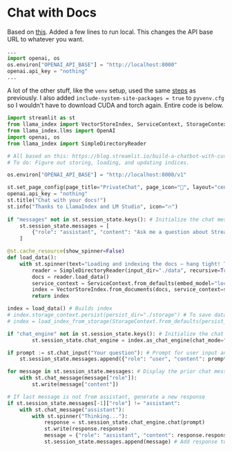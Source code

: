 # Chat with Docs

Based on [this](https://blog.streamlit.io/build-a-chatbot-with-custom-data-sources-powered-by-llamaindex/). Added a few lines to run local. This changes the API base URL to whatever you want.

```python
...
import openai, os
os.environ["OPENAI_API_BASE"] = "http://localhost:8000"
openai.api_key = "nothing"
...
```

A lot of the other stuff, like the `venv` setup, used the same [steps](Remove%20Background.md#Setup) as previously. I also added `include-system-site-packages = true` to `pyvenv.cfg` so I wouldn't have to download CUDA and torch again. Entire code is below.

```python
import streamlit as st
from llama_index import VectorStoreIndex, ServiceContext, StorageContext, load_index_from_storage
from llama_index.llms import OpenAI
import openai, os
from llama_index import SimpleDirectoryReader

# All based on this: https://blog.streamlit.io/build-a-chatbot-with-custom-data-sources-powered-by-llamaindex/
# To do: Figure out storing, loading, and updating indices.

os.environ["OPENAI_API_BASE"] = "http://localhost:8000/v1"

st.set_page_config(page_title="PrivateChat", page_icon="🦙", layout="centered", initial_sidebar_state="auto", menu_items=None)
openai.api_key = "nothing"
st.title("Chat with your docs!")
st.info("Thanks to LlamaIndex and LM Studio", icon="🔥")
         
if "messages" not in st.session_state.keys(): # Initialize the chat messages history
    st.session_state.messages = [
        {"role": "assistant", "content": "Ask me a question about Streamlit's open-source Python library!"}
    ]

@st.cache_resource(show_spinner=False)
def load_data():
    with st.spinner(text="Loading and indexing the docs – hang tight! This should take 1-2 minutes."):
        reader = SimpleDirectoryReader(input_dir="./data", recursive=True)
        docs = reader.load_data()
        service_context = ServiceContext.from_defaults(embed_model="local:BAAI/bge-base-en-v1.5")
        index = VectorStoreIndex.from_documents(docs, service_context=service_context)
        return index

index = load_data() # Builds index
# index.storage_context.persist(persist_dir="./storage") # To save data to disk.
# index = load_index_from_storage(StorageContext.from_defaults(persist_dir="./storage")) # To load existing data

if "chat_engine" not in st.session_state.keys(): # Initialize the chat engine
        st.session_state.chat_engine = index.as_chat_engine(chat_mode="condense_question", verbose=True)

if prompt := st.chat_input("Your question"): # Prompt for user input and save to chat history
    st.session_state.messages.append({"role": "user", "content": prompt})

for message in st.session_state.messages: # Display the prior chat messages
    with st.chat_message(message["role"]):
        st.write(message["content"])

# If last message is not from assistant, generate a new response
if st.session_state.messages[-1]["role"] != "assistant":
    with st.chat_message("assistant"):
        with st.spinner("Thinking..."):
            response = st.session_state.chat_engine.chat(prompt)
            st.write(response.response)
            message = {"role": "assistant", "content": response.response}
            st.session_state.messages.append(message) # Add response to message history
```